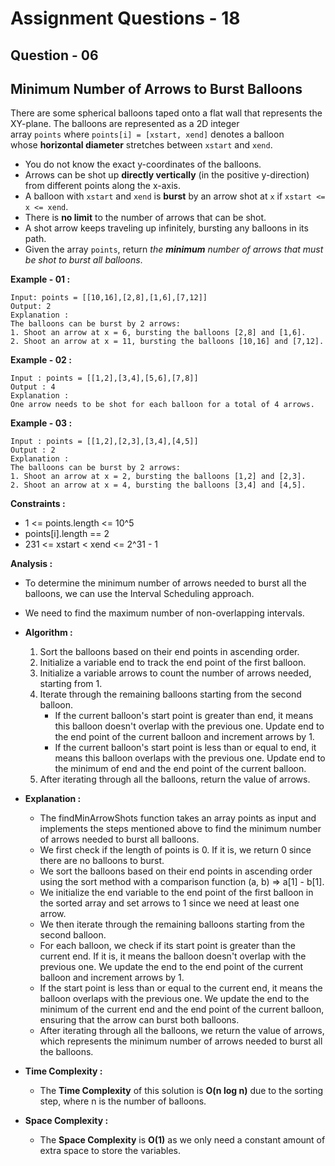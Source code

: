 # **Assignment Questions - 18**
## **Question - 06** 
## **Minimum Number of Arrows to Burst Balloons**

There are some spherical balloons taped onto a flat wall that represents the XY-plane. The balloons are represented as a 2D integer array `points` where `points[i] = [xstart, xend]` denotes a balloon whose **horizontal diameter** stretches between `xstart` and `xend`. 
- You do not know the exact y-coordinates of the balloons.
- Arrows can be shot up **directly vertically** (in the positive y-direction) from different points along the x-axis. 
- A balloon with `xstart` and `xend` is **burst** by an arrow shot at `x` if `xstart <= x <= xend`. 
- There is **no limit** to the number of arrows that can be shot. 
- A shot arrow keeps traveling up infinitely, bursting any balloons in its path.
- Given the array `points`, return *the **minimum** number of arrows that must be shot to burst all balloons*.

**Example - 01 :**
```
Input: points = [[10,16],[2,8],[1,6],[7,12]]
Output: 2
Explanation : 
The balloons can be burst by 2 arrows:
1. Shoot an arrow at x = 6, bursting the balloons [2,8] and [1,6].
2. Shoot an arrow at x = 11, bursting the balloons [10,16] and [7,12].
```

**Example - 02 :**
```
Input : points = [[1,2],[3,4],[5,6],[7,8]]
Output : 4
Explanation : 
One arrow needs to be shot for each balloon for a total of 4 arrows.
```

**Example - 03 :**
```
Input : points = [[1,2],[2,3],[3,4],[4,5]]
Output : 2
Explanation : 
The balloons can be burst by 2 arrows:
1. Shoot an arrow at x = 2, bursting the balloons [1,2] and [2,3].
2. Shoot an arrow at x = 4, bursting the balloons [3,4] and [4,5].
```

**Constraints :**
- 1 <= points.length <= 10^5
- points[i].length == 2
- 231 <= xstart < xend <= 2^31 - 1

**Analysis :**
- To determine the minimum number of arrows needed to burst all the balloons, we can use the Interval Scheduling approach. 
- We need to find the maximum number of non-overlapping intervals.

- **Algorithm :**
    1. Sort the balloons based on their end points in ascending order.
    2. Initialize a variable end to track the end point of the first balloon.
    3. Initialize a variable arrows to count the number of arrows needed, starting from 1.
    4. Iterate through the remaining balloons starting from the second balloon.
        - If the current balloon's start point is greater than end, it means this balloon doesn't overlap with the previous one. Update end to the end point of the current balloon and increment arrows by 1.
        - If the current balloon's start point is less than or equal to end, it means this balloon overlaps with the previous one. Update end to the minimum of end and the end point of the current balloon.
    5. After iterating through all the balloons, return the value of arrows.
- **Explanation :**
    - The findMinArrowShots function takes an array points as input and implements the steps mentioned above to find the minimum number of arrows needed to burst all balloons.
    - We first check if the length of points is 0. If it is, we return 0 since there are no balloons to burst.
    - We sort the balloons based on their end points in ascending order using the sort method with a comparison function (a, b) => a[1] - b[1].
    - We initialize the end variable to the end point of the first balloon in the sorted array and set arrows to 1 since we need at least one arrow.
    - We then iterate through the remaining balloons starting from the second balloon.
    - For each balloon, we check if its start point is greater than the current end. If it is, it means the balloon doesn't overlap with the previous one. We update the end to the end point of the current balloon and increment arrows by 1.
    - If the start point is less than or equal to the current end, it means the balloon overlaps with the previous one. We update the end to the minimum of the current end and the end point of the current balloon, ensuring that the arrow can burst both balloons.
    - After iterating through all the balloons, we return the value of arrows, which represents the minimum number of arrows needed to burst all the balloons.
- **Time Complexity :**
    - The **Time Complexity** of this solution is **O(n log n)** due to the sorting step, where n is the number of balloons. 
- **Space Complexity :**
    - The **Space Complexity** is **O(1)** as we only need a constant amount of extra space to store the variables.